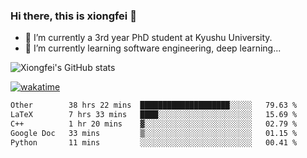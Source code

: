 ### Hi there, this is xiongfei 👋


- 🔭 I’m currently a 3rd year PhD student at Kyushu University.
- 🌱 I’m currently learning software engineering, deep learning...

<!--
**X1on9f31/X1on9f31** is a ✨ _special_ ✨ repository because its `README.md` (this file) appears on your GitHub profile.
Here are some ideas to get you started:
-->

![Xiongfei's GitHub stats](https://github-readme-stats.vercel.app/api?username=X1on9f31)


[![wakatime](https://wakatime.com/badge/user/9e8d5516-d162-43e7-9563-87295d455a71.svg)](https://wakatime.com/@9e8d5516-d162-43e7-9563-87295d455a71)

<!--START_SECTION:waka-->

```txt
Other        38 hrs 22 mins  ████████████████████░░░░░   79.63 %
LaTeX        7 hrs 33 mins   ████░░░░░░░░░░░░░░░░░░░░░   15.69 %
C++          1 hr 20 mins    ▓░░░░░░░░░░░░░░░░░░░░░░░░   02.79 %
Google Doc   33 mins         ▒░░░░░░░░░░░░░░░░░░░░░░░░   01.15 %
Python       11 mins         ░░░░░░░░░░░░░░░░░░░░░░░░░   00.41 %
```

<!--END_SECTION:waka-->


